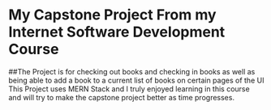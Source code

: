 # My Capstone Project From my Internet Software Development Course
##The Project is for checking out books and checking in books as well as being able to add a book to a current list of books on certain pages of the UI This Project uses MERN Stack and I truly enjoyed learning in this course and will try to make the capstone project better as time progresses.

